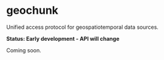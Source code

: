 # geochunk

Unified access protocol for geospatiotemporal data sources.

**Status: Early development - API will change**

Coming soon.
